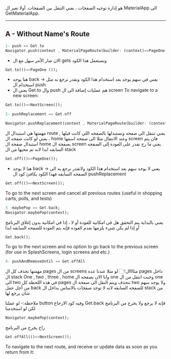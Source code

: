 هو إدارة توجيه الصفحات ، يعني التنقل بين الصفحات.
أولا نغير ال MaterialApp الى GetMaterialApp.


------------------------------
A - Without Name's Route
------------------------------

```dart
1- push == Get.to
Navigator.push(context , MaterialPageRoute(builder: (context)=>PageOne());
```
- الان صار الأمر سهل مع ال gets ونستعمل هذا الكود
```dart
Get.to(()=>PageOne ());
```
- هنا يوجد back -> يعني في سهم يوجد بعد استخدام هذا الكود ونقدر نرجع به مثل استخدام ال push
- يعني ال Get.to وال push هم عمليات إضافة الى ال screen 
To navigate to a new screen:
```dart
Get.to(()=>NextScreen());
```



```dart
2- pushReplacement == Get.off
```

```dart
Navigator.pushReplacement(context , MaterialPageRoute(builder: (context)=>PageOne());
```
مهمتها هي استبدال ال route , يعني تنتقل الى صفحه وتستبدلها بالصفحه اللي كانت قبلها ، يعني لو كانت صفحه ال home وعند الانتقال مثلا الى صفحة اسمها screen فان يتم استبدال صفحة ال home بصفحة ال screen يعني ما رح نقدر على العودة إلى الصفحه السابقه ابدا لانه تم محيها من ال stack
```dart
Get.off(()=>PageOne());
```
- هنا لا يوجد back -> يعني لا يوجد سهم  بعد استخدام هذا الكود ولانقدر نرجع به الى الصفحه السابقه فهذا الكود يكافئ كود ال pushReplacement 

```dart
Get.off(()=>NextScreen());
```
To go to the next screen and cancel all previous routes (useful in shopping carts, polls, and tests)


```dart
3 -maybePop == Get.back;
Navigator.maybePop(context);
```
يعني بالبداية يتم التحقق هل في امكانية للعودة أو لا ، إذا في امكانية بدون إغلاق البرنامج أو إذا لم يكن شيء يلزمها بعدم العوده فإنه يتم العودة للصفحه السابقه ابدا
```dart
Get.back();
```
To go to the next screen and no option to go back to the previous screen (for use in SplashScreens, login screens and etc.)



```dart
4- pushAndRemoveUntil == Get.offAll
```
مهمتها تحذف كل ال pages من ال screens 
مثاااال👇🏻
لو مثلا عندنا عدة pages داخل ال stack
One , two , three , home
وانا الان بصفحه ال one وحبت انتقل من ال one الى two في هذه اللحظة كل pages تنحذف ويتم النقل الى صفحة ال two ولا يوجد سهم من أجل عمل back للصفحه السابقه لانه لا توجد صفحات بالاساس بداخل ال stack من شان يرجع لها

ملاحظة:-
لو عملنا button  وفيه كود الارجاع Get.back فإنه لا يرجع ولا يخرج من البرنامج
لكن لو استخدمنا
```dart
Navigator.maybePop(context);
```
راح يخرج من البرنامج
```dart
Get.offAll(()=>NextScreen());
```
To navigate to the next route, and receive or update data as soon as you return from it:

